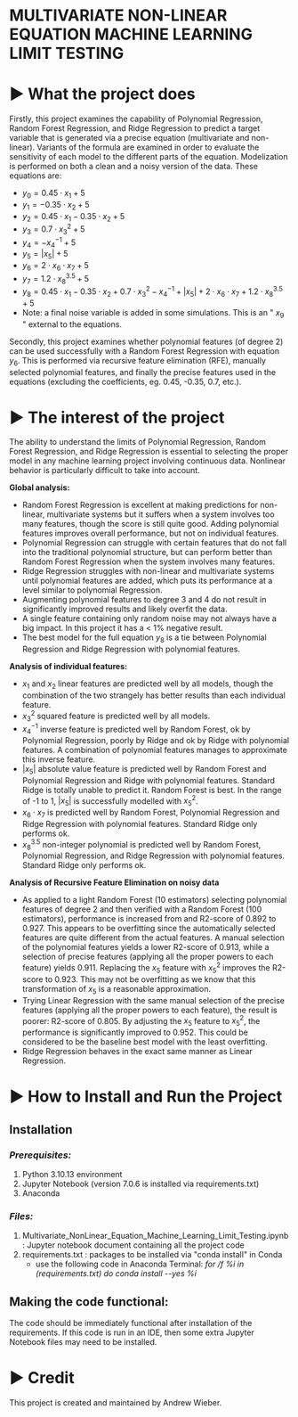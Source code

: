 # MULTIVARIATE NON-LINEAR EQUATION MACHINE LEARNING LIMIT TESTING

# ► What the project does

Firstly, this project examines the capability of Polynomial Regression, Random Forest Regression, and Ridge Regression to predict a target variable that is generated via a precise equation (multivariate and non-linear). Variants of the formula are examined in order to evaluate the sensitivity of each model to the different parts of the equation. Modelization is performed on both a clean and a noisy version of the data. These equations are:
- $y_0 = 0.45 \cdot x_1 + 5$<br>
- $y_1 = -0.35 \cdot x_2 + 5$<br>
- $y_2 = 0.45 \cdot x_1 - 0.35 \cdot x_2 + 5$<br>
- $y_3 = 0.7 \cdot x_3^2 + 5$<br>
- $y_4 = - x_4^{-1} + 5$<br>
- $y_5 = |x_5| + 5$<br>
- $y_6 = 2 \cdot x_6 \cdot x_7 + 5$<br>
- $y_7 = 1.2 \cdot x_8^{3.5} + 5$<br>
- $y_8 = 0.45 \cdot x_1 - 0.35 \cdot x_2 + 0.7 \cdot x_3^2 - x_4^{-1} + |x_5| + 2 \cdot  x_6 \cdot x_7 + 1.2 \cdot x_8^{3.5} + 5$
- Note: a final noise variable is added in some simulations. This is an " $x_9$ " external to the equations.

Secondly, this project examines whether polynomial features (of degree 2) can be used successfully with a Random Forest Regression with equation $y_6$. This is performed via recursive feature elimination (RFE), manually selected polynomial features, and finally the precise features used in the equations (excluding the coefficients, eg. 0.45, -0.35, 0.7, etc.).

# ► The interest of the project

The ability to understand the limits of Polynomial Regression, Random Forest Regression, and Ridge Regression is essential to selecting the proper model in any machine learning project involving continuous data. Nonlinear behavior is particularly difficult to take into account.

**Global analysis:**
- Random Forest Regression is excellent at making predictions for non-linear, multivariate systems but it suffers when a system involves too many features, though the score is still quite good. Adding polynomial features improves overall performance, but not on individual features.
- Polynomial Regression can struggle with certain features that do not fall into the traditional polynomial structure, but can perform better than Random Forest Regression when the system involves many features.
- Ridge Regression struggles with non-linear and multivariate systems until polynomial features are added, which puts its performance at a level similar to polynomial Regression.
- Augmenting polynomial features to degree 3 and 4 do not result in significantly improved results and likely overfit the data.
- A single feature containing only random noise may not always have a big impact. In this project it has a < 1% negative result.
- The best model for the full equation $y_8$ is a tie between Polynomial Regression and Ridge Regression with polynomial features. 

**Analysis of individual features:**
- $x_1$ and $x_2$ linear features are predicted well by all models, though the combination of the two strangely has better results than each individual feature.
- $x_3^2$ squared feature is predicted well by all models.
- $x_4^{-1}$ inverse feature is predicted well by Random Forest, ok by Polynomial Regression, poorly by Ridge and ok by Ridge with polynomial features. A combination of polynomial features manages to approximate this inverse feature.
- $|x_5|$ absolute value feature is predicted well by Random Forest and Polynomial Regression and Ridge with polynomial features. Standard Ridge is totally unable to predict it. Random Forest is best. In the range of -1 to 1, $|x_5|$ is successfully modelled with $x_5^2$.
- $x_6 \cdot x_7$ is predicted well by Random Forest, Polynomial Regression and Ridge Regression with polynomial features. Standard Ridge only performs ok.
- $x_8^{3.5}$ non-integer polynomial is predicted well by Random Forest, Polynomial Regression, and Ridge Regression with polynomial features. Standard Ridge only performs ok.

**Analysis of Recursive Feature Elimination on noisy data**
- As applied to a light Random Forest (10 estimators) selecting polynomial features of degree 2 and then verified with a Random Forest (100 estimators), performance is increased from and R2-score of 0.892 to 0.927. This appears to be overfitting since the automatically selected features are quite different from the actual features. A manual selection of the polynomial features yields a lower R2-score of 0.913, while a selection of precise features (applying all the proper powers to each feature) yields 0.911. Replacing the $x_5$ feature with $x_5^2$ improves the R2-score to 0.923. This may not be overfitting as we know that this transformation of $x_5$ is a reasonable approximation.
- Trying Linear Regression with the same manual selection of the precise features (applying all the proper powers to each feature), the result is poorer: R2-score of 0.805. By adjusting the $x_5$ feature to $x_5^2$, the performance is significantly improved to 0.952. This could be considered to be the baseline best model with the least overfitting.
- Ridge Regression behaves in the exact same manner as Linear Regression.

# ► How to Install and Run the Project

## Installation

### *Prerequisites:*
1.	Python 3.10.13 environment
2.	Jupyter Notebook (version 7.0.6 is installed via requirements.txt)
3.	Anaconda
   
### *Files:*
1.	Multivariate_NonLinear_Equation_Machine_Learning_Limit_Testing.ipynb : Jupyter notebook document containing all the project code
2.	requirements.txt : packages to be installed via "conda install" in Conda
     -	use the following code in Anaconda Terminal: *for /f %i in (requirements.txt) do conda install --yes %i*

## Making the code functional:
The code should be immediately functional after installation of the requirements. If this code is run in an IDE, then some extra Jupyter Notebook files may need to be installed.

# ► Credit
This project is created and maintained by Andrew Wieber.
